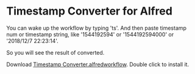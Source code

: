 # Timestamp Converter for Alfred

You can wake up the workflow by typing 'ts'. And then paste timestamp num or timestamp string, like '1544192594' or '1544192594000' or '2018/12/7 22:23:14'.

So you will see the result of converted.

Download [Timestamp Converter.alfredworkflow](https://github.com/nefeed/timestamp-alfred-workflow/raw/master/Timestamp%20Converter.alfredworkflow).
Double click to install it.